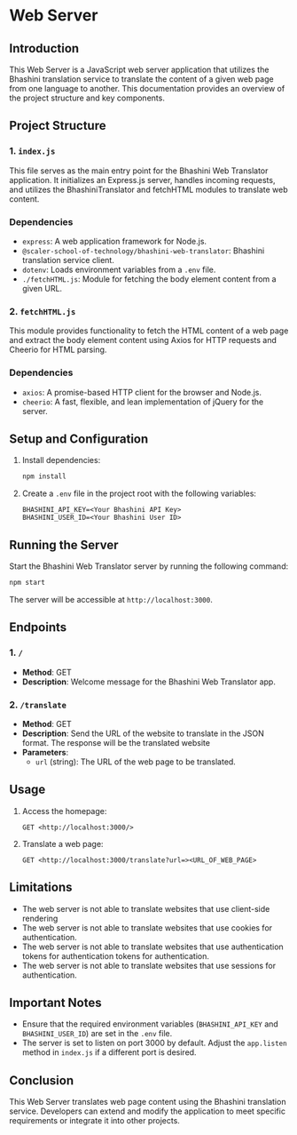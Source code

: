 # Web Server

## Introduction

This Web Server is a JavaScript web server application that utilizes the Bhashini translation service to translate the content of a given web page from one language to another. This documentation provides an overview of the project structure and key components.

## Project Structure

### 1. `index.js`

This file serves as the main entry point for the Bhashini Web Translator application. It initializes an Express.js server, handles incoming requests, and utilizes the BhashiniTranslator and fetchHTML modules to translate web content.

### Dependencies

- `express`: A web application framework for Node.js.
- `@scaler-school-of-technology/bhashini-web-translator`: Bhashini translation service client.
- `dotenv`: Loads environment variables from a `.env` file.
- `./fetchHTML.js`: Module for fetching the body element content from a given URL.

### 2. `fetchHTML.js`

This module provides functionality to fetch the HTML content of a web page and extract the body element content using Axios for HTTP requests and Cheerio for HTML parsing.

### Dependencies

- `axios`: A promise-based HTTP client for the browser and Node.js.
- `cheerio`: A fast, flexible, and lean implementation of jQuery for the server.

## Setup and Configuration

1. Install dependencies:
    
    ```bash
    npm install
    
    ```
    
2. Create a `.env` file in the project root with the following variables:
    
    ```
    BHASHINI_API_KEY=<Your Bhashini API Key>
    BHASHINI_USER_ID=<Your Bhashini User ID>
    
    ```
    

## Running the Server

Start the Bhashini Web Translator server by running the following command:

```bash
npm start

```

The server will be accessible at `http://localhost:3000`.

## Endpoints

### 1. `/`

- **Method**: GET
- **Description**: Welcome message for the Bhashini Web Translator app.

### 2. `/translate`

- **Method**: GET
- **Description**: Send the URL of the website to translate in the JSON format. The response will be the translated website
- **Parameters**:
    - `url` (string): The URL of the web page to be translated.

## Usage

1. Access the homepage:
    
    ```
    GET <http://localhost:3000/>
    
    ```
    
2. Translate a web page:
    
    ```
    GET <http://localhost:3000/translate?url=><URL_OF_WEB_PAGE>
    
    ```
    

## Limitations

- The web server is not able to translate websites that use client-side rendering
- The web server is not able to translate websites that use cookies for authentication.
- The web server is not able to translate websites that use authentication tokens for authentication tokens for authentication.
- The web server is not able to translate websites that use sessions for authentication.

## Important Notes

- Ensure that the required environment variables (`BHASHINI_API_KEY` and `BHASHINI_USER_ID`) are set in the `.env` file.
- The server is set to listen on port 3000 by default. Adjust the `app.listen` method in `index.js` if a different port is desired.

## Conclusion

This Web Server translates web page content using the Bhashini translation service. Developers can extend and modify the application to meet specific requirements or integrate it into other projects.
